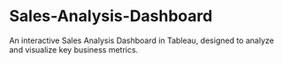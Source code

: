 # Sales-Analysis-Dashboard
An interactive Sales Analysis Dashboard in Tableau, designed to analyze and visualize key business metrics.
